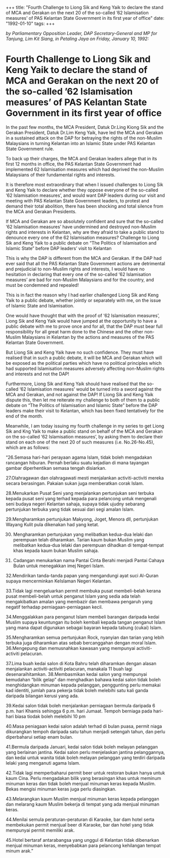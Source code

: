 +++ 
title: "Fourth Challenge to Liong Sik and Keng Yaik to declare the stand of MCA and Gerakan on the next 20 of the so-called ’62 Islamisation measures’ of PAS Kelantan State Government in its first year of office"
date: "1992-01-10"
tags:
+++

_by Parliamentary Opposition Leader, DAP Secretary-General and MP for Tanjung, Lim Kit Siang, in Petaling Jaya on Friday, January 10, 1992:_

# Fourth Challenge to Liong Sik and Keng Yaik to declare the stand of MCA and Gerakan on the next 20 of the so-called ’62 Islamisation measures’ of PAS Kelantan State Government in its first year of office

In the past few months, the MCA President, Datuk Dr.Ling Kiong Sik and the Gerakan President, Datuk Dr.Lim Keng Yaik, have led the MCA and Gerakan in a sustained attack on the DAP for betraying the rights of the non-Muslim Malaysians in turning Kelantan into an Islamic State under PAS Kelantan State Government rule.</u>

To back up their charges, the MCA and Gerakan leaders allege that in its first 12 months in office, the PAS Kelantan State Government had implemented 62 Islamisation measures which had deprived the non-Muslim Malaysians of their fundamental rights and interests.

It is therefore most extraordinary that when I issued challenges to Liong Sik and Keng Yaik to declare whether they oppose everyone of the so-called ‘62 Islamisation measures’, and would want DAP leaders during our visit and meeting with PAS Kelantan State Government leaders, to protest and demand their total abolition, there has been shocking and total silence from the MCA and Gerakan Presidents.

If MCA and Gerakan are so absolutely confident and sure that the so-called ‘62 Islamisation measures’ have undermined and destroyed non-Muslim rights and interests in Kelantan, why are they afraid to take a public stand to denounce every one of the 62 Islamisation measures?
Challenge to Liong Sik and Keng Yaik to a public debate on “The Politics of Islamisation and Islamic State” before DAP leaders’ visit to Kelantan

This is why the DAP is different from the MCA and Gerakan. If the DAP had ever said that all the PAS Kelantan State Government actions are detrimental and prejudicial to non-Muslim rights and interests, I would have no hesitation in declaring that every one of the so-called ‘62 Islamisation measures’ are bad for non-Muslim Malaysians and for the country, and must be condemned and repealed!

This is in fact the reason why I had earlier challenged Liong Sik and Keng Yaik to a public debate, whether jointly or separately with me, on the issue of Islamic State and Islamisation.

One would have thought that with the proof of ‘62 Islamisation measures’, Liong Sik and Keng Yaik would have jumped at the opportunity to have a public debate with me to prove once and for all, that the DAP must bear full responsibility for all great harm done to the Chinese and the other non-Muslim 
Malaysians in Kelantan by the actions and measures of the PAS Kelantan State Government.

But Liong Sik and Keng Yaik have no such confidence. They must have realised that in such a public debate, it will be MCA and Gerakan which will be exposed as the political parties which have no political principles which had supported Islamisation measures adversely affecting non-Muslim rights and interests and not the DAP!

Furthermore, Liong Sik and Keng Yaik should have realised that the so-called ‘62 Islamisation measures’ would be turned into a sword against the MCA and Gerakan, and not against the DAP!
If Liong Sik and Keng Yaik dispute this, then let me reiterate my challenge to both of them to a public debate on “The Politics of Islamisation and Islamic State” before the DAP leaders make their visit to Kelantan, which has been fixed tentatively for the end of the month.

Meanwhile, I am today issuing my fourth challenge in my series to get Liong Sik and Kng Yaik to make a public stand on behalf of the MCA and Gerakan on the so-called ‘62 Islamisation measures’, by asking them to declare their stand on each one of the next 20 of such measures (i.e. No.26-No.45), which are as follows:

“26.Semasa hari-hari perayaan agama Islam, tidak boleh mengadakan rancangan hiburan. Pernah berlaku suatu kejadian di mana tayangan gambar diperhentikan semasa tengah disiarkan.

27.Olahragawan dan olahragawati mesti menjalankan activiti-activiti mereka secara berasingan. Pakaian sukan juga memberatkan corak Islam.

28.Menukarkan Pusat Seni yang menjalankan pertunjukan seni terbuka kepada pusat seni yang terhad kepada para pelancong untuk mengenali seni budaya negeri Kelantan sahaja, supaya tidak ujudny sebarang pertunjukan terbuka yang tidak sesuai dari segi amalan Islam.

29.Mengharamkan pertunjukan Makyong, Joget, Menora dll, pertunjukan Wayang Kulit pula dikenakan had yang ketat.

30. Mengharamkan pertunjukan yang melibatkan kedua-dua lelaki dan perempuan telah diharamkan. Tarian kaum bukan Muslim yang melibatkan kedua-dua lelaki dan perempuan dihadkan di tempat-tempat khas kepada kaum bukan Muslim sahaja.

31. Cadangan menukarkan nama Pantai Cinta Berahi menjadi Pantai Cahaya Bulan untuk menegakkan imej Negeri Islam.

32.Mendirikan tanda-tanda papan yang mengandungi ayat suci Al-Quran supaya mencerminkan KeIslaman Negeri Kelantan.

33.Tidak lagi mengeluarkan permit membuka pusat membeli-belah kerana pusat membeli-belah untuk penganut Islam yang sedia ada telah mengakibatkan amalan yang membazir dan membawa pengaruh yang negatif terhadap perniagaan-perniagaan kecil.

34.Menggalakkan para penganut Islam membeli barangan daripada kedai Muslim supaya keuntungan itu boleh kembali kepada tangan penganut Islam yang mana dapat digunakan sebagai bayaran kepada tabung (cukai) Islam.

35.Mengharamkan semua pertunjukan Rock, nyanyian dan tarian yang lebih terbuka juga diharamkan atas sebab bercanggahan dengan moral Islam.
36.Mengepung dan memusnahkan kawasan yang mempunyai activiti-activiti pelacuran.

37.Lima buah kedai salon di Kota Bahru telah diharamkan dengan alasan menjalankan activiti-activiti pelacuran, manakala 11 buah lagi desenaraihitamkan.
38.Membasmikan kedai salon yang mempunyai kemudahan “bilik gelap” dan menghadkan bahawa kedai salon tidak boleh menghidangkan minuman kepada pelanggan, penggunting perlu memakai kad identiti, jumlah para pekerja tidak boleh melebihi satu kali ganda daripada bilangan kerusi yang ada.

39.Kedai salon tidak boleh menjalankan perniagaan bermula daripada 6 p.m. hari Khamis sehingga 6 p.m. hari Jumaat. Tempoh berniaga pada hari-hari biasa tiodak boleh melebihi 10 pm

40.Masa peniagaan kedai salon adalah terhad di bulan puasa, permit niaga dikurangkan tempoh daripada satu tahun menjadi setengah tahun, dan perlu diperbaharui setiap enam bulan.

41.Bermula daripada Januari, kedai salon tidak boleh melayan pelanggan yang berlainan jantina. Kedai salon perlu menjelaskan jantina pelanggannya, dan kedai untuk wanita tidak boleh melayan pelanggan yang terdiri daripada lelaki yang menganuti agama Islam.

42.Tidak lagi memperbaharui permit beer untuk restoran bukan hanya untuk kaum Cina. Perlu mengadakan bilik yang berasingan khas untuk meminum minuman keras dan tidak boleh menjual minuman keras kepada Muslim. Bekas mengisi minuman keras juga perlu diasingkan.

43.Melarangkan kaum Muslim menjual minuman keras kepada pelanggan dan melarang kaum Muslim bekerja di tempat yang ada menjual minuman keras.

44.Menilai semula peraturan-peraturan di Karaoke, bar dam hotel serta membekukan permit menjual beer di Karaoke, bar dan hotel yang tidak mempunyai permit memiliki arak.

45.Hotel bertaraf antarabangsa yang unggul di Kelantan tidak dibenarkan menjual minuman keras, menyebabkan para pelancong kehilangan tempat minum arak.”
 
